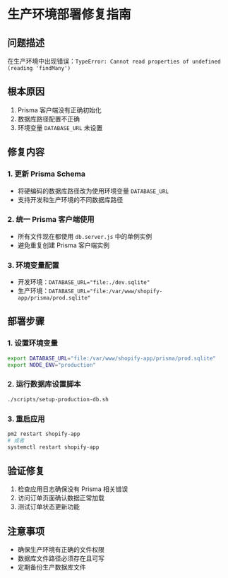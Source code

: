 # 生产环境部署修复指南

## 问题描述
在生产环境中出现错误：`TypeError: Cannot read properties of undefined (reading 'findMany')`

## 根本原因
1. Prisma 客户端没有正确初始化
2. 数据库路径配置不正确
3. 环境变量 `DATABASE_URL` 未设置

## 修复内容

### 1. 更新 Prisma Schema
- 将硬编码的数据库路径改为使用环境变量 `DATABASE_URL`
- 支持开发和生产环境的不同数据库路径

### 2. 统一 Prisma 客户端使用
- 所有文件现在都使用 `db.server.js` 中的单例实例
- 避免重复创建 Prisma 客户端实例

### 3. 环境变量配置
- 开发环境：`DATABASE_URL="file:./dev.sqlite"`
- 生产环境：`DATABASE_URL="file:/var/www/shopify-app/prisma/prod.sqlite"`

## 部署步骤

### 1. 设置环境变量
```bash
export DATABASE_URL="file:/var/www/shopify-app/prisma/prod.sqlite"
export NODE_ENV="production"
```

### 2. 运行数据库设置脚本
```bash
./scripts/setup-production-db.sh
```

### 3. 重启应用
```bash
pm2 restart shopify-app
# 或者
systemctl restart shopify-app
```

## 验证修复
1. 检查应用日志确保没有 Prisma 相关错误
2. 访问订单页面确认数据正常加载
3. 测试订单状态更新功能

## 注意事项
- 确保生产环境有正确的文件权限
- 数据库文件路径必须存在且可写
- 定期备份生产数据库文件
